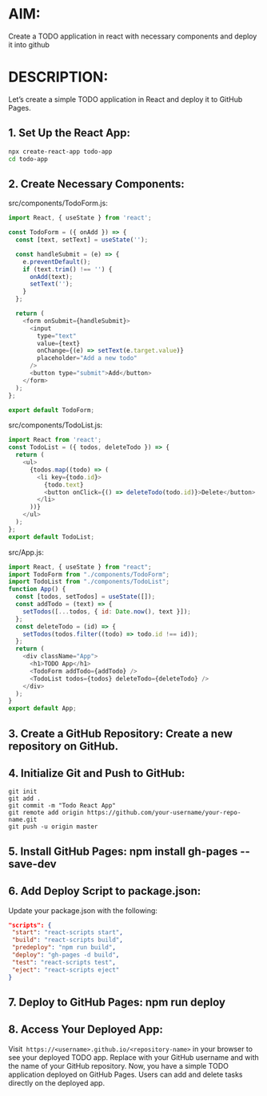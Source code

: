 # AIM: 
Create a TODO application in react with necessary components and deploy 
it into github 
# DESCRIPTION: 
Let’s create a simple TODO application in React and deploy it to 
GitHub Pages.

## 1. Set Up the React App:
```bash
npx create-react-app todo-app
cd todo-app
```
## 2. Create Necessary Components:
src/components/TodoForm.js:
```js
import React, { useState } from 'react';

const TodoForm = ({ onAdd }) => {
  const [text, setText] = useState('');

  const handleSubmit = (e) => {
    e.preventDefault();
    if (text.trim() !== '') {
      onAdd(text);
      setText('');
    }
  };

  return (
    <form onSubmit={handleSubmit}>
      <input
        type="text"
        value={text}
        onChange={(e) => setText(e.target.value)}
        placeholder="Add a new todo"
      />
      <button type="submit">Add</button>
    </form>
  );
};

export default TodoForm;
```

src/components/TodoList.js:
```js
import React from 'react';
const TodoList = ({ todos, deleteTodo }) => {
  return (
    <ul>
      {todos.map((todo) => (
        <li key={todo.id}>
          {todo.text}
          <button onClick={() => deleteTodo(todo.id)}>Delete</button>
        </li>
      ))}
    </ul>
  );
};
export default TodoList;
```

src/App.js:
```js
import React, { useState } from "react";
import TodoForm from "./components/TodoForm";
import TodoList from "./components/TodoList";
function App() {
  const [todos, setTodos] = useState([]);
  const addTodo = (text) => {
    setTodos([...todos, { id: Date.now(), text }]);
  };
  const deleteTodo = (id) => {
    setTodos(todos.filter((todo) => todo.id !== id));
  };
  return (
    <div className="App">
      <h1>TODO App</h1>
      <TodoForm addTodo={addTodo} />
      <TodoList todos={todos} deleteTodo={deleteTodo} />
    </div>
  );
}
export default App;
```

## 3. Create a GitHub Repository: Create a new repository on GitHub.
## 4. Initialize Git and Push to GitHub:
```
git init
git add .
git commit -m "Todo React App"
git remote add origin https://github.com/your-username/your-repo-name.git
git push -u origin master
```

## 5. Install GitHub Pages: npm install gh-pages --save-dev

## 6. Add Deploy Script to package.json:
Update your package.json with the following:
```json
"scripts": {
 "start": "react-scripts start",
 "build": "react-scripts build",
 "predeploy": "npm run build",
 "deploy": "gh-pages -d build",
 "test": "react-scripts test",
 "eject": "react-scripts eject"
}
```

## 7. Deploy to GitHub Pages: npm run deploy

## 8. Access Your Deployed App:
Visit` https://<username>.github.io/<repository-name>` in your browser to see your 
deployed TODO app.
Replace <username> with your GitHub username and <repository-name> with the 
name of your GitHub repository.
Now, you have a simple TODO application deployed on GitHub Pages. Users can 
add and delete tasks directly on the deployed app.